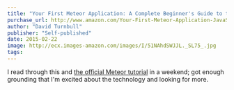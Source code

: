 ```yaml
---
title: "Your First Meteor Application: A Complete Beginner's Guide to the Meteor JavaScript Framework"
purchase_url: http://www.amazon.com/Your-First-Meteor-Application-JavaScript-ebook/dp/B00MA8KVAY%3FSubscriptionId%3DAKIAIVZLK2PABGQI2KAQ%26tag%3Deverrail-20%26linkCode%3Dxm2%26camp%3D2025%26creative%3D165953%26creativeASIN%3DB00MA8KVAY
author: "David Turnbull"
publisher: "Self-published"
date: 2015-02-22
image: http://ecx.images-amazon.com/images/I/51NAhdSWJJL._SL75_.jpg
tags:
---
```


I read through this and [the official Meteor
tutorial](https://www.meteor.com/try/) in a weekend; got enough grounding that
I'm excited about the technology and looking for more.
